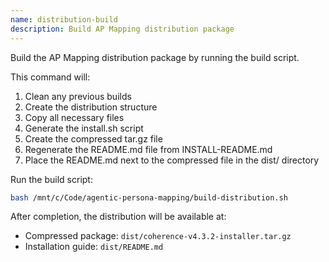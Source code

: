 ```yaml
---
name: distribution-build
description: Build AP Mapping distribution package
---
```


Build the AP Mapping distribution package by running the build script.

This command will:
1. Clean any previous builds
2. Create the distribution structure
3. Copy all necessary files
4. Generate the install.sh script
5. Create the compressed tar.gz file
6. Regenerate the README.md file from INSTALL-README.md
7. Place the README.md next to the compressed file in the dist/ directory

Run the build script:
```bash
bash /mnt/c/Code/agentic-persona-mapping/build-distribution.sh
```

After completion, the distribution will be available at:
- Compressed package: `dist/coherence-v4.3.2-installer.tar.gz`
- Installation guide: `dist/README.md`